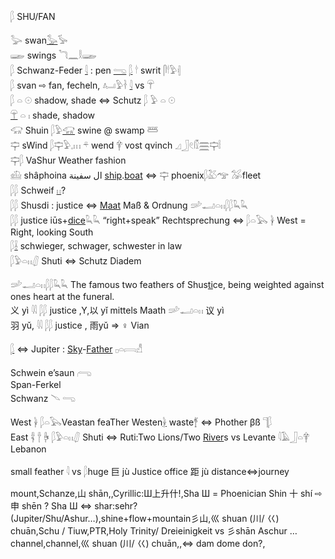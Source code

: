 𓆄 SHU/FAN  

𓅬 swan[𓅭](𓅭)𓅚  
𓆃 swings 𓆓𓈖𓎛𓆃  
𓆄 Schwanz-Feder [𓇋](𓇋) : pen [𓂸](𓂸) [𓆄](𓆄)  𓎗 swrit 𓋴𓎗𓅱𓏜  
𓆄 svan ⇨ fan, fecheln, 𓂤𓅱𓋽  [𓇋](𓇋)  vs 𓋺  
𓆄 𓏏 𓇳 shadow, shade ⇔ Schutz  𓆄 𓅱 𓏏 𓇳  
[𓋺](𓋺) 𓏏 𓏤 shade, shadow  
𓃟 Shuin 𓆄𓅱[𓃟](𓃟) swine @ swamp 𓆷  
𓊡 sWind 𓆄𓊡𓅱𓈒𓏥  𓍬 wend 𓋁 vost qvinch 𓈎𓃀𓏲𓏁𓈗𓊡𓏪  
𓊡𓆄 VaShur Weather fashion  
𓊝 shâphoina ال سفينة [ship](ship).[boat](boat)  ⇔ 𓊡 phoenix𓆄𓅷𓅠   𓅮fleet  
𓆄𓆄 Schweif [𓏮](𓏮)?  
𓆄𓆄 Shusdi : justice ⇔ [Maat](Maat) Maß & Ordnung  𓌷𓂝𓏏𓏮𓆄𓆄𓆗𓆗  
𓆄𓆄 justice iūs+[dice](chat)𓆗𓆗 “right+speak” Rechtsprechung  ⇔ 𓆄𓏏𓅂 𓋀 West = Right, looking South  
𓆄[𓌢](𓌢) schwieger, schwager, schwester in law  
𓆄𓅱𓏏𓏮𓋛 Shuti ⇔ Schutz Diadem  

𓌷𓂝𓏏𓏮𓆄𓆄𓆗𓆗 The famous two feathers of Shus[ti](ti)ce, being weighted against ones heart at the funeral.  
义 yì 𓇌 𓆄𓆄 justice ,Y,以 yǐ mittels Maath 𓌷𓂝𓏏𓏮  议 yì  
羽 yǔ, 𓇌 𓆄𓆄 justice  , 雨yǔ => ♀ Vian  

[𓆄](𓆄) ⇔ Jupiter : [Sky](Sky)-[Father](Father) 𓊪𓏏𓇯𓀭  

Schwein  e’saun 𓂺  
Span-Ferkel  
Schwanz 𓄢 𓂸  

West 𓋀 𓆄𓏏𓅂Veastan feaTher Westen[𓋀](𓋀) waste𓋆 ⇔ Phother βß	𓊹𓆄  
East 𓋂 𓋃 𓋄 𓆄𓅱𓏏𓏮𓋛 Shuti ⇔ Ruti:Two Lions/Two [River](River)s  vs Levante 𓇋𓄿𓃀𓏏𓋁 Lebanon  

small feather 𓇋 vs 𓆄huge  巨 jù  Justice office  距 jù distance⇔journey  

mount,Schanze,山 shān,,Cyrillic:Ш上升什!,Sha Ш  =  Phoenician Shin 十  shí   ⇨ 申  shēn ? Sha Ш ⇔ shar:sehr?  
 (Jupiter/Shu/Ashur…),shine+flow+mountain彡山,巛 shuan (川/ 巜) chuān,Schu / Tiuw,PTR,Holy Trinity/ Dreieinigkeit vs 彡shān Aschur …  
channel,channel,巛 shuan (川/ 巜) chuān,,⇔ dam dome don?,  
